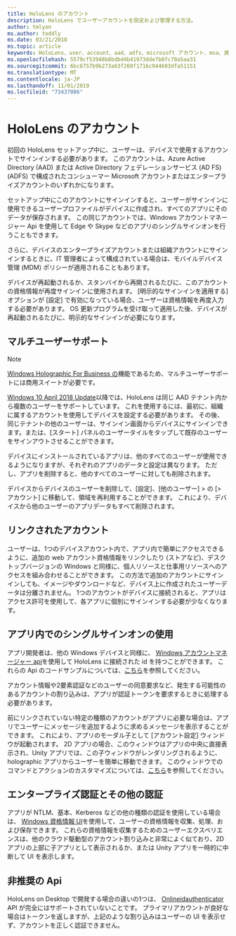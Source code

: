 ```yaml
---
title: HoloLens のアカウント
description: HoloLens でユーザーアカウントを設定および管理する方法。
author: tmlyon
ms.author: toddly
ms.date: 03/21/2018
ms.topic: article
keywords: HoloLens、user、account、aad、adfs、microsoft アカウント、msa、資格情報
ms.openlocfilehash: 5579cf53948b8bdbd4b41973dde7b8fc70a5aa31
ms.sourcegitcommit: 6bc6757b9b273a63f260f1716c944603dfa51151
ms.translationtype: MT
ms.contentlocale: ja-JP
ms.lasthandoff: 11/01/2019
ms.locfileid: "73437086"
---
```

# <a name="accounts-on-hololens"></a>HoloLens のアカウント

初回の HoloLens セットアップ中に、ユーザーは、デバイスで使用するアカウントでサインインする必要があります。 このアカウントは、Azure Active Directory (AAD) または Active Directory フェデレーションサービス (AD FS) (ADFS) で構成されたコンシューマー Microsoft アカウントまたはエンタープライズアカウントのいずれかになります。

セットアップ中にこのアカウントにサインインすると、ユーザーがサインインに使用できるユーザープロファイルがデバイスに作成され、すべてのアプリにそのデータが保存されます。 この同じアカウントでは、Windows アカウントマネージャー Api を使用して Edge や Skype などのアプリのシングルサインオンを行うこともできます。

さらに、デバイスのエンタープライズアカウントまたは組織アカウントにサインインするときに、IT 管理者によって構成されている場合は、モバイルデバイス管理 (MDM) ポリシーが適用されることもあります。

デバイスが再起動されるか、スタンバイから再開されるたびに、このアカウントの資格情報が再度サインインに使用されます。 [明示的なサインインを適用する] オプションが [設定] で有効になっている場合、ユーザーは資格情報を再度入力する必要があります。 OS 更新プログラムを受け取って適用した後、デバイスが再起動されるたびに、明示的なサインインが必要になります。

## <a name="multi-user-support"></a>マルチユーザーサポート

>[!NOTE]
>[Windows Holographic For Business の](https://docs.microsoft.com/hololens/hololens-upgrade-enterprise)機能であるため、マルチユーザーサポートには商用スイートが必要です。

[Windows 10 April 2018 Update](release-notes-april-2018.md)以降では、HoloLens は同じ AAD テナント内から複数のユーザーをサポートしています。 これを使用するには、最初に、組織に属するアカウントを使用してデバイスを設定する必要があります。 その後、同じテナントの他のユーザーは、サインイン画面からデバイスにサインインできます。または、[スタート] パネルのユーザータイルをタップして既存のユーザーをサインアウトさせることができます。 

デバイスにインストールされているアプリは、他のすべてのユーザーが使用できるようになりますが、それぞれのアプリのデータと設定は異なります。 ただし、アプリを削除すると、他のすべてのユーザーに対しても削除されます。 

デバイスからデバイスのユーザーを削除して、[設定]、[他のユーザー] > の [> アカウント] に移動して、領域を再利用することができます。 これにより、デバイスから他のユーザーのアプリデータもすべて削除されます。 

## <a name="linked-accounts"></a>リンクされたアカウント

ユーザーは、1つのデバイスアカウント内で、アプリ内で簡単にアクセスできるように、追加の web アカウント資格情報をリンクしたり (ストアなど)、デスクトップバージョンの Windows と同様に、個人リソースと仕事用リソースへのアクセスを組み合わせることができます。 この方法で追加のアカウントにサインインしても、イメージやダウンロードなど、デバイス上に作成されたユーザーデータは分離されません。 1つのアカウントがデバイスに接続されると、アプリはアクセス許可を使用して、各アプリに個別にサインインする必要が少なくなります。

## <a name="using-single-sign-on-within-an-app"></a>アプリ内でのシングルサインオンの使用

アプリ開発者は、他の Windows デバイスと同様に、 [Windows アカウントマネージャー api](https://msdn.microsoft.com/library/windows/apps/xaml/windows.security.authentication.web.core.aspx)を使用して HoloLens に接続された id を持つことができます。 これらの Api のコードサンプルについては、[こちら](https://go.microsoft.com/fwlink/p/?LinkId=620621)を参照してください。

アカウント情報や2要素認証などのユーザーの同意要求など、発生する可能性のあるアカウントの割り込みは、アプリが認証トークンを要求するときに処理する必要があります。

前にリンクされていない特定の種類のアカウントがアプリに必要な場合は、アプリでユーザーにメッセージを追加するように求めるメッセージを表示することができます。 これにより、アプリのモーダル子として [アカウント設定] ウィンドウが起動されます。 2D アプリの場合、このウィンドウはアプリの中央に直接表示され、Unity アプリでは、この子ウィンドウがレンダリングされるように、holographic アプリからユーザーを簡単に移動できます。 このウィンドウでのコマンドとアクションのカスタマイズについては、[こちら](https://msdn.microsoft.com/library/windows/apps/windows.ui.applicationsettings.webaccountcommand.aspx)を参照してください。

## <a name="enterprise-and-other-authentication"></a>エンタープライズ認証とその他の認証

アプリが NTLM、基本、Kerberos などの他の種類の認証を使用している場合は、 [Windows 資格情報 UI](https://msdn.microsoft.com/library/windows/apps/windows.security.credentials.ui.aspx)を使用して、ユーザーの資格情報を収集、処理、および保存できます。 これらの資格情報を収集するためのユーザーエクスペリエンスは、他のクラウド駆動型のアカウント割り込みと非常によく似ており、2D アプリの上部に子アプリとして表示されるか、または Unity アプリを一時的に中断して UI を表示します。

## <a name="deprecated-apis"></a>非推奨の Api

HoloLens on Desktop で開発する場合の違いの1つは、 [Onlineidauthenticator](https://msdn.microsoft.com/library/windows/apps/windows.security.authentication.onlineid.onlineidauthenticator.aspx) API が完全にはサポートされていないことです。 プライマリアカウントが良好な場合はトークンを返しますが、上記のような割り込みはユーザーの UI を表示せず、アカウントを正しく認証できません。

